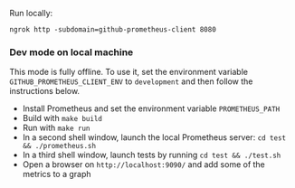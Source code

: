 Run locally: 

```
ngrok http -subdomain=github-prometheus-client 8080
``` 


### Dev mode on local machine
This mode is fully offline. To use it, set the environment variable `GITHUB_PROMETHEUS_CLIENT_ENV` to `development` and then follow the instructions below. 

- Install Prometheus and set the environment variable `PROMETHEUS_PATH`
- Build with `make build`
- Run with `make run`
- In a second shell window, launch the local Prometheus server: `cd test && ./prometheus.sh`
- In a third shell window, launch tests by running `cd test && ./test.sh` 
- Open a browser on `http://localhost:9090/` and add some of the metrics to a graph 
